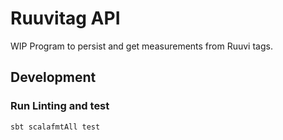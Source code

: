 # Ruuvitag API

WIP Program to persist and get measurements from Ruuvi tags.

## Development

### Run Linting and test

```
sbt scalafmtAll test
```